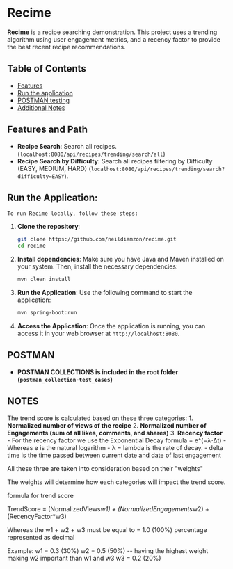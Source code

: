 # Recime

**Recime** is a recipe searching demonstration. This project uses a trending algorithm using user engagement metrics, and a recency factor to provide the best recent recipe recommendations.

## Table of Contents

- [Features](#features)
- [Run the application](#Run-the-Application)
- [POSTMAN testing](#Postman)
- [Additional Notes](#Notes)

## Features and Path

- **Recipe Search**: Search all recipes. (`localhost:8080/api/recipes/trending/search/all`)
- **Recipe Search by Difficulty**: Search all recipes filtering by Difficulty (EASY, MEDIUM, HARD) (`localhost:8080/api/recipes/trending/search?difficulty=EASY`).


## Run the Application:
    To run Recime locally, follow these steps:

1. **Clone the repository**:
    ```bash
    git clone https://github.com/neildiamzon/recime.git
    cd recime
    ```

2. **Install dependencies**:
    Make sure you have Java and Maven installed on your system. Then, install the necessary dependencies:

    ```bash
    mvn clean install
    ```
    
3. **Run the Application**:
    Use the following command to start the application:

    ```bash
    mvn spring-boot:run
    ```

4. **Access the Application**:
    Once the application is running, you can access it in your web browser at `http://localhost:8080`.


## POSTMAN

- **POSTMAN COLLECTIONS is included in the root folder (`postman_collection-test_cases`)**

## NOTES

The trend score is calculated based on these three categories:
    1. **Normalized number of views of the recipe**
    2. **Normalized number of Engagements (sum of all likes, comments, and shares)**
    3. **Recency factor**
        - For the recency factor we use the Exponential Decay formula = e^(−λ⋅Δt)
            - Whereas e is the natural logarithm 
            - λ = lambda is the rate of decay.
            - delta time is the time passed between current date and date of last engagement 

All these three are taken into consideration based on their "weights" 

The weights will determine how each categories will impact the trend score.

formula for trend score

TrendScore = (NormalizedViews*w1) + (NormalizedEngagements*w2) + (RecencyFactor*w3)

Whereas the w1 + w2 + w3 must be equal to = 1.0 (100%) percentage represented as decimal

Example:
    w1 = 0.3 (30%) 
    w2 = 0.5 (50%) -- having the highest weight making w2 important than w1 and w3
    w3 = 0.2 (20%)

    


  
